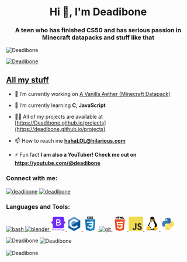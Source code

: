 <script src="//code.tidio.co/1gsttrztulifq3pdkab84two5bbxiqtq.js" async></script>

<h1 align="center">Hi 👋, I'm Deadibone</h1>
<h3 align="center">A teen who has finished CS50 and has serious passion in Minecraft datapacks and stuff like that</h3>

<p align="left"> <img src="https://komarev.com/ghpvc/?username=Deadibone&label=Profile%20views&color=0e75b6&style=flat" alt="Deadibone" /> </p>

<p align="left"> <a href="https://github.com/ryo-ma/github-profile-trophy"><img src="https://github-profile-trophy.vercel.app/?username=Deadibone" alt="Deadibone" /></a> </p>

## [All my stuff](https://deadibone.github.io/projects)

- 🔭 I’m currently working on [A Vanilla Aether (Minecraft Datapack)](https://Deadibone.github.io/A-Vanilla-Aether/)

- 🌱 I’m currently learning **C, JavaScript**

- 👨‍💻 All of my projects are available at [https://Deadibone.github.io/projects](https://deadibone.github.io/projects)

- 📫 How to reach me **hahaLOL@hilarious.com**

- ⚡ Fun fact **I am also a YouTuber! Check me out on https://youtube.com/@deadibone**

<h3 align="left">Connect with me:</h3>
<p align="left">
<a href="https://codepen.io/deadibone" target="blank"><img align="center" src="https://raw.githubusercontent.com/rahuldkjain/github-profile-readme-generator/master/src/images/icons/Social/codepen.svg" alt="deadibone" height="30" width="40" /></a>
<a href="https://www.youtube.com/c/deadibone" target="blank"><img align="center" src="https://raw.githubusercontent.com/rahuldkjain/github-profile-readme-generator/master/src/images/icons/Social/youtube.svg" alt="deadibone" height="30" width="40" /></a>
</p>

<h3 align="left">Languages and Tools:</h3>
<p align="left"> <a href="https://www.gnu.org/software/bash/" target="_blank" rel="noreferrer"> <img src="https://www.vectorlogo.zone/logos/gnu_bash/gnu_bash-icon.svg" alt="bash" width="40" height="40"/> </a> <a href="https://www.blender.org/" target="_blank" rel="noreferrer"> <img src="https://download.blender.org/branding/community/blender_community_badge_white.svg" alt="blender" width="40" height="40"/> </a> <a href="https://getbootstrap.com" target="_blank" rel="noreferrer"> <img src="https://raw.githubusercontent.com/devicons/devicon/master/icons/bootstrap/bootstrap-plain-wordmark.svg" alt="bootstrap" width="40" height="40"/> </a> <a href="https://www.cprogramming.com/" target="_blank" rel="noreferrer"> <img src="https://raw.githubusercontent.com/devicons/devicon/master/icons/c/c-original.svg" alt="c" width="40" height="40"/> </a> <a href="https://www.w3schools.com/css/" target="_blank" rel="noreferrer"> <img src="https://raw.githubusercontent.com/devicons/devicon/master/icons/css3/css3-original-wordmark.svg" alt="css3" width="40" height="40"/> </a> <a href="https://git-scm.com/" target="_blank" rel="noreferrer"> <img src="https://www.vectorlogo.zone/logos/git-scm/git-scm-icon.svg" alt="git" width="40" height="40"/> </a> <a href="https://www.w3.org/html/" target="_blank" rel="noreferrer"> <img src="https://raw.githubusercontent.com/devicons/devicon/master/icons/html5/html5-original-wordmark.svg" alt="html5" width="40" height="40"/> </a> <a href="https://developer.mozilla.org/en-US/docs/Web/JavaScript" target="_blank" rel="noreferrer"> <img src="https://raw.githubusercontent.com/devicons/devicon/master/icons/javascript/javascript-original.svg" alt="javascript" width="40" height="40"/> </a> <a href="https://www.linux.org/" target="_blank" rel="noreferrer"> <img src="https://raw.githubusercontent.com/devicons/devicon/master/icons/linux/linux-original.svg" alt="linux" width="40" height="40"/> </a> <a href="https://www.python.org" target="_blank" rel="noreferrer"> <img src="https://raw.githubusercontent.com/devicons/devicon/master/icons/python/python-original.svg" alt="python" width="40" height="40"/> </a> </p>

<p><img align="left" src="https://github-readme-stats.vercel.app/api/top-langs?username=Deadibone&show_icons=true&locale=en&layout=compact" alt="Deadibone" /></p>

<p>&nbsp;<img align="center" src="https://github-readme-stats.vercel.app/api?username=Deadibone&show_icons=true&locale=en" alt="Deadibone" /></p>

<p><img align="center" src="https://github-readme-streak-stats.herokuapp.com/?user=Deadibone&" alt="Deadibone" /></p>
